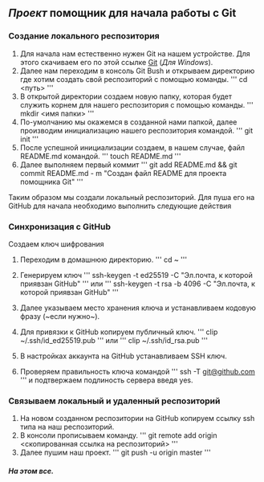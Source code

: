 ## *Проект* помощник для начала работы с Git

### Создание локального респозитория


1. Для начала нам естественно нужен Git на нашем устройстве. Для этого скачиваем его по этой ссылке [Git](https://git-scm.com/download/win) (_Для Windows_).
2. Далее нам переходим в консоль Git Bush и открываем директорию где хотим создать свой респозиторий с помощью команды.
'''
cd <путь>
'''
3. В открытой директории создаем новую папку, которая будет служить корнем для нашего респозитория с помощью команды.
'''
mkdir <имя папки>
'''
4. По-умолчанию мы окажемся в созданной нами папкой, далее производим инициализацию нашего респозитория командой.
'''
git init
'''
5. После успешной инициализации создаем, в нашем случае, файл README.md командой.
'''
touch README.md
'''
6. Далее выполняем первый коммит
'''
git add README.md && git commit README.md - m "Создан файл README для проекта помощника Git"
'''


Таким образом мы создали локальный респозиторий. Для пуша его на GitHub для начала необходимо выполнить следующие действия


### Синхронизация с GitHub


Создаем ключ шифрования


1. Переходим в домашнюю директорию.
'''
cd ~
'''

2. Генерируем ключ
'''
ssh-keygen -t ed25519 -C "Эл.почта, к которой приявзан GitHub"
'''
или
'''
ssh-keygen -t rsa -b 4096 -C "Эл.почта, к которой приявзан GitHub"
'''
3. Далее указываем место хранения ключа и устанавливаем кодовую фразу (~если нужно~).
4. Для привязки к GitHub копируем публичный ключ.
'''
clip ~/.ssh/id_ed25519.pub
'''
или
'''
clip ~/.ssh/id_rsa.pub
'''
5. В настройках аккаунта на GitHub устанавливаем SSH ключ.
6. Проверяем правильность ключа командой
'''
ssh -T git@github.com
'''
и подтвержаем подлиность сервера введя yes.


### Связываем локальный и удаленный респозиторий


1. На новом созданном респозитории на GitHub копируем ссылку ssh типа на наш респозиторий.
2. В консоли прописываем команду.
'''
git remote add origin <скопированная ссылка на респозиторий>
'''
3. Далее пушим наш проект.
'''
git push -u origin master
'''

##### На этом все.


